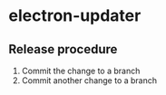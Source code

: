 # electron-updater

## Release procedure

1. Commit the change to a branch
2. Commit another change to a branch